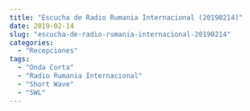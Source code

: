 ```yaml
---
title: "Escucha de Radio Rumania Internacional (20190214)"
date: 2019-02-14
slug: "escucha-de-radio-rumania-internacional-20190214"
categories:
  - "Recepciones"
tags:
  - "Onda Corta"
  - "Radio Rumania Internacional"
  - "Short Wave"
  - "SWL"
---
```




